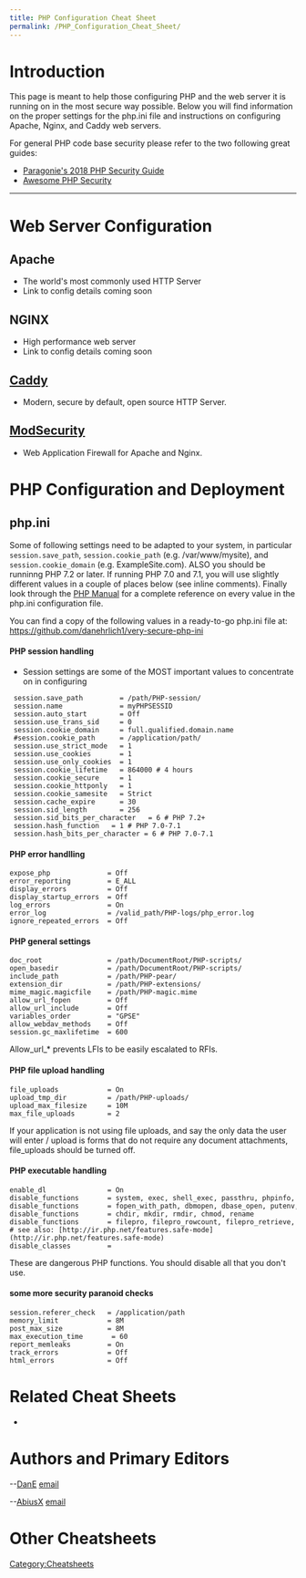 ```yaml
---
title: PHP Configuration Cheat Sheet
permalink: /PHP_Configuration_Cheat_Sheet/
---
```


Introduction
============

This page is meant to help those configuring PHP and the web server it is running on in the most secure way possible. Below you will find information on the proper settings for the php.ini file and instructions on configuring Apache, Nginx, and Caddy web servers.

For general PHP code base security please refer to the two following great guides:
- [Paragonie's 2018 PHP Security Guide](https://paragonie.com/blog/2017/12/2018-guide-building-secure-php-software)
- [Awesome PHP Security](https://github.com/guardrailsio/awesome-php-security)

------------------------------------------------------------------------

Web Server Configuration
========================

Apache
------
- The world's most commonly used HTTP Server
- Link to config details coming soon

NGINX
------
- High performance web server
- Link to config details coming soon

[Caddy](https://caddyserver.com)
------
- Modern, secure by default, open source HTTP Server.

[ModSecurity](https://github.com/SpiderLabs/ModSecurity)
------
- Web Application Firewall for Apache and Nginx.

PHP Configuration and Deployment
================================


php.ini
-------

Some of following settings need to be adapted to your system, in particular `session.save_path`, `session.cookie_path` (e.g. /var/www/mysite), and `session.cookie_domain` (e.g. ExampleSite.com). ALSO you should be runninng PHP 7.2 or later. If running PHP 7.0 and 7.1, you will use slightly different values in a couple of places below (see inline comments). Finally look through the [PHP Manual](http://www.php.net/manual/ini.core.php) for a complete reference on every value in the php.ini configuration file.

You can find a copy of the following values in a ready-to-go php.ini file at: https://github.com/danehrlich1/very-secure-php-ini

#### PHP session handling
- Session settings are some of the MOST important values to concentrate on in configuring

```
 session.save_path         = /path/PHP-session/
 session.name              = myPHPSESSID
 session.auto_start        = Off
 session.use_trans_sid     = 0
 session.cookie_domain     = full.qualified.domain.name
 #session.cookie_path      = /application/path/
 session.use_strict_mode   = 1
 session.use_cookies       = 1
 session.use_only_cookies  = 1
 session.cookie_lifetime   = 864000 # 4 hours 
 session.cookie_secure     = 1
 session.cookie_httponly   = 1
 session.cookie_samesite   = Strict
 session.cache_expire      = 30 
 session.sid_length        = 256
 session.sid_bits_per_character   = 6 # PHP 7.2+
 session.hash_function   = 1 # PHP 7.0-7.1
 session.hash_bits_per_character = 6 # PHP 7.0-7.1
 ```
 
#### PHP error handlling

```
expose_php              = Off
error_reporting         = E_ALL
display_errors          = Off
display_startup_errors  = Off
log_errors              = On
error_log               = /valid_path/PHP-logs/php_error.log
ignore_repeated_errors  = Off
```

#### PHP general settings
```
doc_root                = /path/DocumentRoot/PHP-scripts/
open_basedir            = /path/DocumentRoot/PHP-scripts/
include_path            = /path/PHP-pear/
extension_dir           = /path/PHP-extensions/
mime_magic.magicfile    = /path/PHP-magic.mime
allow_url_fopen         = Off
allow_url_include       = Off
variables_order         = "GPSE"
allow_webdav_methods    = Off
session.gc_maxlifetime  = 600
```
Allow_url_\* prevents LFIs to be easily escalated to RFIs.

#### PHP file upload handling
```
file_uploads            = On
upload_tmp_dir          = /path/PHP-uploads/
upload_max_filesize     = 10M
max_file_uploads        = 2
```
If your application is not using file uploads, and say the only data the user will enter / upload is forms that do not require any document attachments, file_uploads should be turned off.

#### PHP executable handling
```
enable_dl               = On
disable_functions       = system, exec, shell_exec, passthru, phpinfo, show_source, popen, proc_open
disable_functions       = fopen_with_path, dbmopen, dbase_open, putenv, move_uploaded_file
disable_functions       = chdir, mkdir, rmdir, chmod, rename
disable_functions       = filepro, filepro_rowcount, filepro_retrieve, posix_mkfifo
# see also: [http://ir.php.net/features.safe-mode](http://ir.php.net/features.safe-mode)
disable_classes         = 
```
These are dangerous PHP functions. You should disable all that you don't use.


#### some more security paranoid checks
```
session.referer_check   = /application/path
memory_limit            = 8M
post_max_size           = 8M
max_execution_time       = 60
report_memleaks         = On
track_errors            = Off
html_errors             = Off
```

Related Cheat Sheets
====================

-

Authors and Primary Editors
===========================

--[DanE](/User:Dan_Ehrlich\ "wikilink") [email](mailto:dan.ehrlich@owasp.org)

--[AbiusX](/User:Abbas_Naderi\ "wikilink") [email](mailto:abbas.naderi@owasp.org)


Other Cheatsheets
=================

[Category:Cheatsheets](/Category:Cheatsheets "wikilink")

